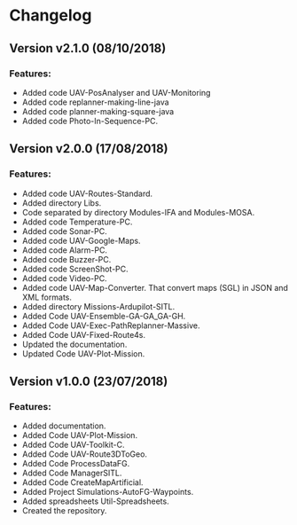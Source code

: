 # Changelog

## Version v2.1.0 (08/10/2018)

### Features:

* Added code UAV-PosAnalyser and UAV-Monitoring
* Added code replanner-making-line-java
* Added code planner-making-square-java
* Added code Photo-In-Sequence-PC.

## Version v2.0.0 (17/08/2018)

### Features:

* Added code UAV-Routes-Standard.
* Added directory Libs.
* Code separated by directory Modules-IFA and Modules-MOSA.
* Added code Temperature-PC.
* Added code Sonar-PC.
* Added code UAV-Google-Maps.
* Added code Alarm-PC.
* Added code Buzzer-PC.
* Added code ScreenShot-PC.
* Added code Video-PC.
* Added code UAV-Map-Converter. That convert maps (SGL) in JSON and XML formats.
* Added directory Missions-Ardupilot-SITL.
* Added Code UAV-Ensemble-GA-GA_GA-GH.
* Added Code UAV-Exec-PathReplanner-Massive.
* Added Code UAV-Fixed-Route4s.
* Updated the documentation.
* Updated Code UAV-Plot-Mission.

## Version v1.0.0 (23/07/2018)

### Features:

* Added documentation.
* Added Code UAV-Plot-Mission.
* Added Code UAV-Toolkit-C.
* Added Code UAV-Route3DToGeo.
* Added Code ProcessDataFG.
* Added Code ManagerSITL.
* Added Code CreateMapArtificial.
* Added Project Simulations-AutoFG-Waypoints.
* Added spreadsheets Util-Spreadsheets.
* Created the repository.
